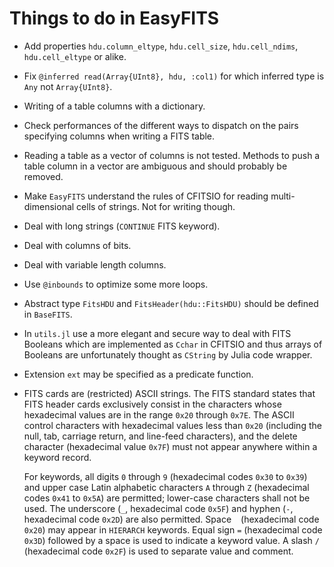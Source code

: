 # Things to do in EasyFITS

- Add properties `hdu.column_eltype`, `hdu.cell_size`, `hdu.cell_ndims`,
  `hdu.cell_eltype` or alike.

- Fix `@inferred read(Array{UInt8}, hdu, :col1)` for which inferred type is
  `Any` not `Array{UInt8}`.

- Writing of a table columns with a dictionary.

- Check performances of the different ways to dispatch on the pairs specifying
  columns when writing a FITS table.

- Reading a table as a vector of columns is not tested. Methods to push a table
  column in a vector are ambiguous and should probably be removed.

- Make `EasyFITS` understand the rules of CFITSIO for reading multi-dimensional
  cells of strings. Not for writing though.

- Deal with long strings (`CONTINUE` FITS keyword).

- Deal with columns of bits.

- Deal with variable length columns.

- Use `@inbounds` to optimize some more loops.

- Abstract type `FitsHDU` and `FitsHeader(hdu::FitsHDU)` should be defined in
  `BaseFITS`.

- In `utils.jl` use a more elegant and secure way to deal with FITS Booleans
  which are implemented as `Cchar` in CFITSIO and thus arrays of Booleans are
  unfortunately thought as `CString` by Julia code wrapper.

- Extension `ext` may be specified as a predicate function.

- FITS cards are (restricted) ASCII strings. The FITS standard states that FITS
  header cards exclusively consist in the characters whose hexadecimal values
  are in the range `0x20` through `0x7E`. The ASCII control characters with
  hexadecimal values less than `0x20` (including the null, tab, carriage
  return, and line-feed characters), and the delete character (hexadecimal
  value `0x7F`) must not appear anywhere within a keyword record.

  For keywords, all digits `0` through `9` (hexadecimal codes `0x30` to `0x39`)
  and upper case Latin alphabetic characters `A` through `Z` (hexadecimal codes
  `0x41` to `0x5A`) are permitted; lower-case characters shall not be used. The
  underscore (`_`, hexadecimal code `0x5F`) and hyphen (`-`, hexadecimal code
  `0x2D`) are also permitted. Space ` ` (hexadecimal code `0x20`) may appear in
  `HIERARCH` keywords. Equal sign `=` (hexadecimal code `0x3D`) followed by a
  space is used to indicate a keyword value. A slash `/` (hexadecimal code
  `0x2F`) is used to separate value and comment.
